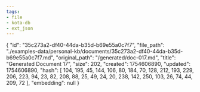 ```yaml
---
tags:
- file
- kota-db
- ext_json
---
```

{
  "id": "35c273a2-df40-44da-b35d-b69e55a0c7f7",
  "file_path": "./examples-data/personal-kb/documents/35c273a2-df40-44da-b35d-b69e55a0c7f7.md",
  "original_path": "/generated/doc-017.md",
  "title": "Generated Document 17",
  "size": 202,
  "created": 1754606890,
  "updated": 1754606890,
  "hash": [
    104,
    195,
    45,
    144,
    106,
    80,
    184,
    70,
    128,
    212,
    193,
    229,
    206,
    223,
    94,
    23,
    82,
    208,
    88,
    25,
    49,
    24,
    20,
    238,
    142,
    250,
    103,
    26,
    74,
    44,
    209,
    72
  ],
  "embedding": null
}